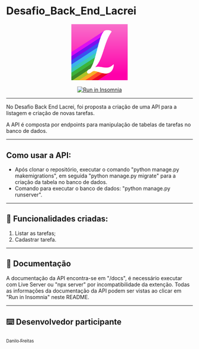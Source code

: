 # Desafio_Back_End_Lacrei

<p align="center">
  <img src="./docs/readmeFiles/logo-lacrei.png" width="30%">
</p>
<p align="center">
<a href="https://insomnia.rest/run/?label=%20Desafio_Back_End_Lacrei&uri=https%3A%2F%2Fraw.githubusercontent.com%2Fdanilojpfreitas%2FDesafio_Back_End_Lacrei%2Fmain%2Fdocs%2FDoc%2520Insomnia%2Finsomnia.json" target="_blank"><img src="https://insomnia.rest/images/run.svg" alt="Run in Insomnia"></a>
</p>


---

No Desafio Back End Lacrei, foi proposta a criação de uma API para a listagem e criação de novas tarefas.

A API é composta por endpoints para manipulação de tabelas de tarefas no banco de dados.

---
## Como usar a API:
  - Após clonar o repositório, executar o comando "python manage.py makemigrations", em seguida "python manage.py migrate" para a criação da tabela no banco de dados.
  - Comando para executar o banco de dados: "python manage.py runserver". 
  
---
## :memo: Funcionalidades criadas: 

1. Listar as tarefas;
2. Cadastrar tarefa.

---


## :page_with_curl: Documentação

A documentação da API encontra-se em "/docs", é necessário executar com Live Server ou "npx server" por incompatibilidade da extenção.
Todas as informações da documentação da API podem ser vistas ao clicar em "Run in Insomnia" neste README.   


---


## :keyboard: Desenvolvedor participante
 
[<sub>Danilo Freitas</sub>](https://github.com/danilojpfreitas)  


